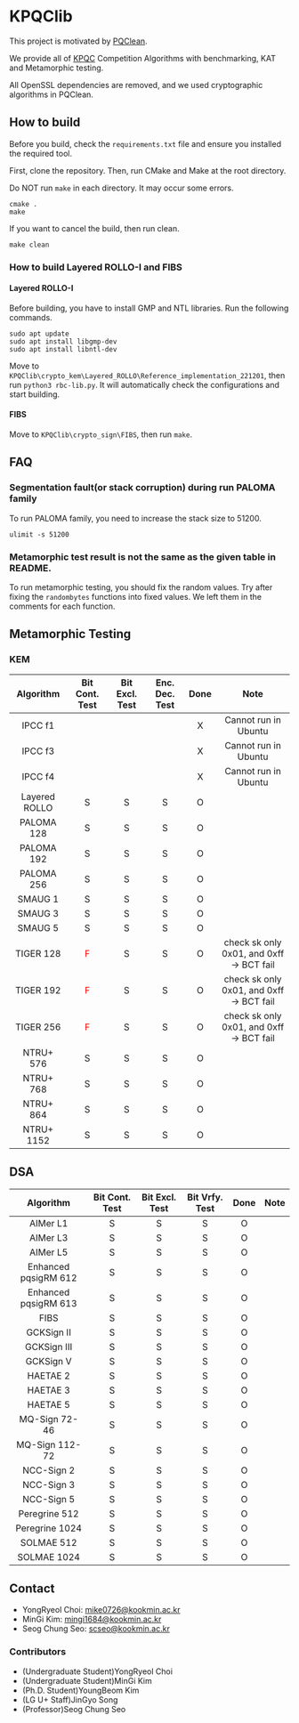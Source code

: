 # KPQClib

This project is motivated by [PQClean](https://github.com/PQClean/PQClean).

We provide all of [KPQC](https://www.kpqc.or.kr/competition.html) Competition Algorithms with benchmarking, KAT and Metamorphic testing.

All OpenSSL dependencies are removed, and we used cryptographic algorithms in PQClean.

## How to build
Before you build, check the ```requirements.txt``` file and ensure you installed the required tool.

First, clone the repository. Then, run CMake and Make at the root directory.

Do NOT run ```make``` in each directory. It may occur some errors.
```
cmake .
make
```

If you want to cancel the build, then run clean.
```
make clean
```

### How to build Layered ROLLO-I and FIBS
#### Layered ROLLO-I
Before building, you have to install GMP and NTL libraries. Run the following commands.
```
sudo apt update
sudo apt install libgmp-dev
sudo apt install libntl-dev
```

Move to ```KPQClib\crypto_kem\Layered_ROLLO\Reference_implementation_221201```, then run ```python3 rbc-lib.py```. It will automatically check the configurations and start building.

#### FIBS
Move to ```KPQClib\crypto_sign\FIBS```, then run ```make```.

## FAQ
### Segmentation fault(or stack corruption) during run PALOMA family
To run PALOMA family, you need to increase the stack size to 51200.
```
ulimit -s 51200
```

### Metamorphic test result is not the same as the given table in README.
To run metamorphic testing, you should fix the random values.
Try after fixing the ```randombytes``` functions into fixed values. We left them in the comments for each function.

## Metamorphic Testing
### KEM
|Algorithm|Bit Cont. Test|Bit Excl. Test|Enc. Dec. Test|Done|Note|
|:---:|:---:|:---:|:---:|:---:|:---:|
|IPCC f1||||X|Cannot run in Ubuntu|
|IPCC f3||||X|Cannot run in Ubuntu|
|IPCC f4||||X|Cannot run in Ubuntu|
|Layered ROLLO|S|S|S|O||
|PALOMA 128|S|S|S|O||
|PALOMA 192|S|S|S|O||
|PALOMA 256|S|S|S|O||
|SMAUG 1|S|S|S|O||
|SMAUG 3|S|S|S|O||
|SMAUG 5|S|S|S|O||
|TIGER 128|<span style="color:red"> F </span>|S|S|O|check sk only 0x01, and 0xff -> BCT fail|
|TIGER 192|<span style="color:red"> F </span>|S|S|O|check sk only 0x01, and 0xff -> BCT fail|
|TIGER 256|<span style="color:red"> F </span>|S|S|O|check sk only 0x01, and 0xff -> BCT fail|
|NTRU+ 576|S|S|S|O||
|NTRU+ 768|S|S|S|O||
|NTRU+ 864|S|S|S|O||
|NTRU+ 1152|S|S|S|O||

## DSA
|Algorithm|Bit Cont. Test|Bit Excl. Test|Bit Vrfy. Test|Done|Note|
|:---:|:---:|:---:|:---:|:---:|:---:|
|AIMer L1|S|S|S|O||
|AIMer L3|S|S|S|O||
|AIMer L5|S|S|S|O||
|Enhanced pqsigRM 612|S|S|S|O||
|Enhanced pqsigRM 613|S|S|S|O||
|FIBS|S|S|S|O||
|GCKSign II|S|S|S|O||
|GCKSign III|S|S|S|O||
|GCKSign V|S|S|S|O||
|HAETAE 2|S|S|S|O||
|HAETAE 3|S|S|S|O||
|HAETAE 5|S|S|S|O||
|MQ-Sign 72-46|S|S|S|O||
|MQ-Sign 112-72|S|S|S|O||
|NCC-Sign 2|S|S|S|O||
|NCC-Sign 3|S|S|S|O||
|NCC-Sign 5|S|S|S|O||
|Peregrine 512|S|S|S|O||
|Peregrine 1024|S|S|S|O||
|SOLMAE 512|S|S|S|O||
|SOLMAE 1024|S|S|S|O||

## Contact
* YongRyeol Choi: mike0726@kookmin.ac.kr
* MinGi Kim: mingi1684@kookmin.ac.kr
* Seog Chung Seo: scseo@kookmin.ac.kr

### Contributors
* (Undergraduate Student)YongRyeol Choi
* (Undergraduate Student)MinGi Kim
* (Ph.D. Student)YoungBeom Kim
* (LG U+ Staff)JinGyo Song
* (Professor)Seog Chung Seo

